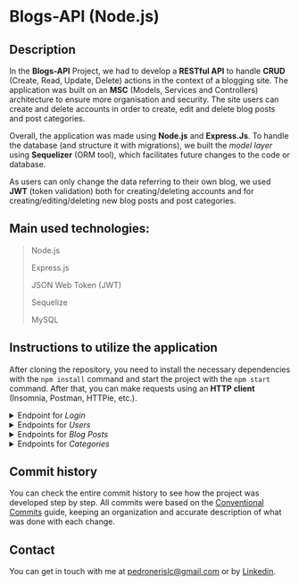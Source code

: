 # Blogs-API (Node.js)

## Description
In the **Blogs-API** Project, we had to develop a **RESTful API** to handle **CRUD** (Create, Read, Update, Delete) actions in the context of a blogging site. The application was built on an **MSC** (Models, Services and Controllers) architecture to ensure more organisation and security. The site users can create and delete accounts in order to create, edit and delete blog posts and post categories.

Overall, the application was made using **Node.js** and **Express.Js**. To handle the database (and structure it with migrations), we built the *model layer* using **Sequelizer** (ORM tool), which facilitates future changes to the code or database.

As users can only change the data referring to their own blog, we used **JWT** (token validation) both for creating/deleting accounts and for creating/editing/deleting new blog posts and post categories.

## Main used technologies:
>Node.js
>
>Express.js
>
>JSON Web Token (JWT)
>
>Sequelize
>
>MySQL

## Instructions to utilize the application
After cloning the repository, you need to install the necessary dependencies with the `npm install` command and start the project with the `npm start` command. After that, you can make requests using an **HTTP client** (Insomnia, Postman, HTTPie, etc.).


<details>
  <summary>Endpoint for <i>Login</i></summary>
  <br>
  <ul>
  <li>post('/');</li>
  </ul>
</details>

<details>
  <summary>Endpoints for <i>Users</i></summary>
  <br>
  <ul>
  <li>post('/');</li>
  <li>get('/');</li>
  <li>get('/:id');</li>
  <li>delete('/me');</li>
  </ul>
</details>

<details>
  <summary>Endpoints for <i>Blog Posts</i></summary>
  <br>
  <ul>
  <li>post('/');</li>
  <li>get('/search');</li>
  <li>get('/');</li>
  <li>get('/:id');</li>
  <li>put('/:id');</li>
  <li>delete('/:id');</li>
  </ul>
</details>

<details>
  <summary>Endpoints for <i>Categories</i></summary>
  <br>
  <ul>
  <li>post('/');</li>
  <li>get('/');</li>
  </ul>
</details>

## Commit history
You can check the entire commit history to see how the project was developed step by step. All commits were based on the [Conventional Commits](https://www.conventionalcommits.org/en/v1.0.0/) guide, keeping an organization and accurate description of what was done with each change.

## Contact
You can get in touch with me at pedronerislc@gmail.com or by <a href="https://www.linkedin.com/in/pedro-nl-caldas/">Linkedin</a>.
